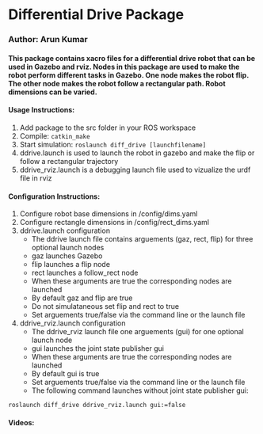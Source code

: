 # Differential Drive Package
### Author: Arun Kumar

#### This package contains xacro files for a differential drive robot that can be used in Gazebo and rviz. Nodes in this package are used to make the robot perform different tasks in Gazebo. One node makes the robot flip. The other node makes the robot follow a rectangular path. Robot dimensions can be varied.

#### Usage Instructions:
1. Add package to the src folder in your ROS workspace
1. Compile: `catkin_make`
1. Start simulation: `roslaunch diff_drive [launchfilename]`
1. ddrive.launch is used to launch the robot in gazebo and make the flip or follow a rectangular trajectory
1. ddrive_rviz.launch is a debugging launch file used to vizualize the urdf file in rviz

#### Configuration Instructions:
1. Configure robot base dimensions in /config/dims.yaml
1. Configure rectangle dimensions in /config/rect_dims.yaml
1. ddrive.launch configuration
    * The ddrive launch file contains arguements (gaz, rect, flip) for three optional launch nodes
    * gaz launches Gazebo
    * flip launches a flip node
    * rect launches a follow_rect node
    * When these arguments are true the corresponding nodes are launched
    * By default gaz and flip are true
    * Do not simulataneous set flip and rect to true
    * Set arguements true/false via the command line or the launch file
1. ddrive_rviz.launch configuration
    * The ddrive_rviz launch file one arguements (gui) for one optional launch node
    * gui launches the joint state publisher gui
    * When these arguments are true the corresponding nodes are launched
    * By default gui is true
    * Set arguements true/false via the command line or the launch file
    * The following command launches without joint state publisher gui:
```
roslaunch diff_drive ddrive_rviz.launch gui:=false
```

#### Videos:
